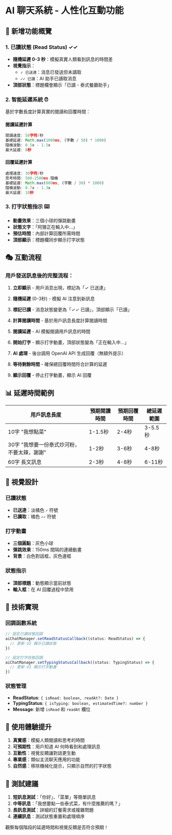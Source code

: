 # AI 聊天系統 - 人性化互動功能

## 📱 新增功能概覽

### 1. 已讀狀態 (Read Status) ✓✓
- **隨機延遲 0-3 秒**：模擬真實人類看到訊息的時間差
- **視覺指示**：
  - `✓ 已送達`：消息已發送但未讀取
  - `✓✓ 已讀`：AI 助手已讀取消息
- **頂部狀態**：標題欄會顯示「已讀 - 泰式餐廳助手」

### 2. 智能延遲系統 ⏰
基於字數長度計算真實的閱讀和回覆時間：

#### 閱讀延遲計算
```typescript
閱讀速度: 50字符/秒
基礎延遲: Math.max(1000ms, (字數 / 50) * 1000)
隨機波動: 0.5x - 1.5x
最大延遲: 8秒
```

#### 回覆延遲計算
```typescript
處理速度: 30字符/秒
思考時間: 500-2500ms 隨機
基礎延遲: Math.max(800ms, (字數 / 30) * 1000)
隨機波動: 0.7x - 1.3x
最大延遲: 10秒
```

### 3. 打字狀態指示 ⌨️
- **動畫效果**：三個小球的彈跳動畫
- **狀態文字**：「阿狸正在輸入中...」
- **預估時間**：內部計算回覆所需時間
- **頂部顯示**：標題欄同步顯示打字狀態

## 🎭 互動流程

### 用戶發送訊息後的完整流程：

1. **立即顯示** - 用戶消息出現，標記為「✓ 已送達」

2. **隨機延遲** (0-3秒) - 模擬 AI 注意到新訊息

3. **標記已讀** - 消息狀態變更為「✓✓ 已讀」，頂部顯示「已讀」

4. **計算閱讀時間** - 基於用戶訊息長度計算閱讀時間

5. **閱讀延遲** - AI 模擬閱讀用戶訊息的時間

6. **開始打字** - 顯示打字動畫，頂部狀態變為「正在輸入中...」

7. **AI 處理** - 後台調用 OpenAI API 生成回覆（無額外提示）

8. **等待剩餘時間** - 確保總回覆時間符合計算的延遲

9. **顯示回覆** - 停止打字動畫，顯示 AI 回覆

## 📊 延遲時間範例

| 用戶訊息長度 | 預期閱讀時間 | 預期回覆時間 | 總延遲範圍 |
|------------|------------|------------|-----------|
| 10字 "我想點菜" | 1-1.5秒 | 2-4秒 | 3-5.5秒 |
| 30字 "我想要一份泰式炒河粉，不要太辣，謝謝" | 1-2秒 | 3-6秒 | 4-8秒 |
| 60字 長文訊息 | 2-3秒 | 4-8秒 | 6-11秒 |

## 🎨 視覺設計

### 已讀狀態
- **已送達**：淡橘色 `✓` 符號
- **已讀取**：橘色 `✓✓` 符號

### 打字動畫
- **三個圓點**：灰色小球
- **彈跳效果**：150ms 間隔的連續動畫
- **背景**：白色對話框，灰色邊框

### 狀態指示
- **頂部標題**：動態顯示當前狀態
- **輸入框**：在 AI 回覆過程中禁用

## 🔧 技術實現

### 回調函數系統
```typescript
// 設定已讀狀態回調
aiChatManager.setReadStatusCallback((status: ReadStatus) => {
  // 更新 UI 顯示已讀狀態
})

// 設定打字狀態回調  
aiChatManager.setTypingStatusCallback((status: TypingStatus) => {
  // 更新 UI 顯示打字動畫
})
```

### 狀態管理
- **ReadStatus**: `{ isRead: boolean, readAt?: Date }`
- **TypingStatus**: `{ isTyping: boolean, estimatedTime?: number }`
- **Message**: 新增 `isRead` 和 `readAt` 欄位

## 🚀 使用體驗提升

1. **真實感**：模擬人類閱讀和思考的時間
2. **可預期性**：用戶知道 AI 何時看到和處理訊息
3. **互動性**：視覺反饋讓對話更生動
4. **專業感**：類似主流聊天應用的功能
5. **自然感**：移除機械化提示，只顯示自然的打字狀態

## 🎯 測試建議

1. **短訊息測試**：「你好」、「菜單」等簡單訊息
2. **中等訊息**：「我想要點一些泰式菜，有什麼推薦的嗎？」
3. **長訊息測試**：詳細的訂餐需求或複雜問題
4. **連續訊息**：測試狀態重置和處理順序

觀察每個階段的延遲時間和視覺反饋是否符合預期！
